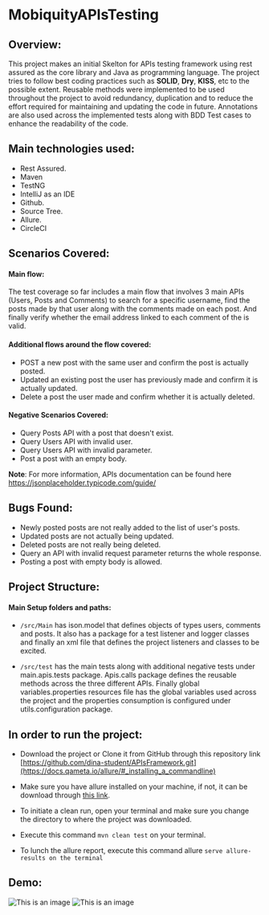 # MobiquityAPIsTesting

## Overview:
This project makes an initial Skelton for APIs testing framework using rest assured as the core library and Java as programming language.
The project tries to follow best coding practices such as **SOLID**, **Dry**, **KISS**, etc to the possible extent. Reusable methods were implemented 
to be used throughout the project to avoid redundancy, duplication and to reduce the effort required for maintaining and updating the code 
in future. Annotations are also used across the implemented tests along with BDD Test cases to enhance the readability of the code.

## Main technologies used:
- Rest Assured.
- Maven
- TestNG
- IntelliJ as an IDE 
- Github.
- Source Tree.
- Allure.
- CircleCI

## Scenarios Covered:
#### Main flow:
The test coverage so far includes a main flow that involves 3 main APIs (Users, Posts and Comments) to search for a specific username, find the posts made by that user along with the comments made on each post. And finally verify whether the email address linked to each comment of the is valid.

#### Additional flows around the flow covered:
- POST a new post with the same user and confirm the post is actually posted.
- Updated an existing post the user has previously made and confirm it is actually updated.
- Delete a post the user made and confirm whether it is actually deleted.

#### Negative Scenarios Covered:
- Query Posts API with a post that doesn't exist.
- Query Users API with invalid user.
- Query Users API with invalid parameter.
- Post a post with an empty body.

**Note**: For more information, APIs documentation can be found here [https://jsonplaceholder.typicode.com/guide/
](https://docs.qameta.io/allure/#_installing_a_commandline)
## Bugs Found:
- Newly posted posts are not really added to the list of user's posts.
- Updated posts are not actually being updated.
- Deleted posts are not really being deleted.
- Query an API with invalid request parameter returns the whole response.
- Posting a post with empty body is allowed.

## Project Structure:
#### Main Setup folders and paths:
- `/src/Main` has ison.model that defines objects of types users, comments and posts. It also has a package for a test listener and logger classes and finally an xml file that defines the project listeners and classes to be excited.

- `/src/test` has the main tests along with additional negative tests under main.apis.tests package. Apis.calls package defines the reusable methods across the three different APIs. Finally global variables.properties resources file has the global variables used across the project and the properties consumption is configured under utils.configuration package.

## In order to run the project:
- Download the project or Clone it from GitHub through this repository link [https://github.com/dina-student/APIsFramework.git](https://docs.qameta.io/allure/#_installing_a_commandline)

- Make sure you have allure installed on your machine, if not, it can be download through [this link](https://docs.qameta.io/allure/#_installing_a_commandline).

- To initiate a clean run, open your terminal and make sure you change the directory to where the project was downloaded.

- Execute this command `mvn clean test` on your terminal.

- To lunch the allure report, execute this command allure `serve allure-results on the terminal`

## Demo: 
![This is an image](https://github.com/dina-student/MobiquityAPIsTesting/blob/master/TestSuits.png)
![This is an image](https://github.com/dina-student/MobiquityAPIsTesting/blob/master/Coverage.png)
 
